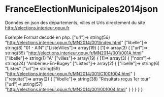 FranceElectionMunicipales2014json
=================================

Données en json des départements, villes et Urls directement du site http://elections.interieur.gouv.fr

Exemple Format decodé en php.
["url"]=>
    string(56) "http://elections.interieur.gouv.fr/MN2014/001/index.html"
    ["libelle"]=>
    string(8) "01 - AIN"
    ["ListeVilles"]=>
    array(19) {
      [1]=>
      array(3) {
        ["url"]=>
        string(55) "http://elections.interieur.gouv.fr/MN2014/001/001A.html"
        ["libelle"]=>
        string(1) "A"
        ["villes"]=>
          array(19) {
            [1]=>
            array(3) {
              ["nom"]=>
              string(24) "Ambérieu-En-Bugey"
              ["Listes"]=>
              array(2) {
                ["libelle"]=>
                string(6) "Listes"
                ["url"]=>
                string(59) "http://elections.interieur.gouv.fr/MN2014/001/C1001004.html"
              }
              ["resultat"]=>
              array(2) {
                ["libelle"]=>
                string(38) "Résultats reçus 1er tour"
                ["url"]=>
                string(57) "http://elections.interieur.gouv.fr/MN2014/001/001004.html"
              }
            }
          }
        }
      }
